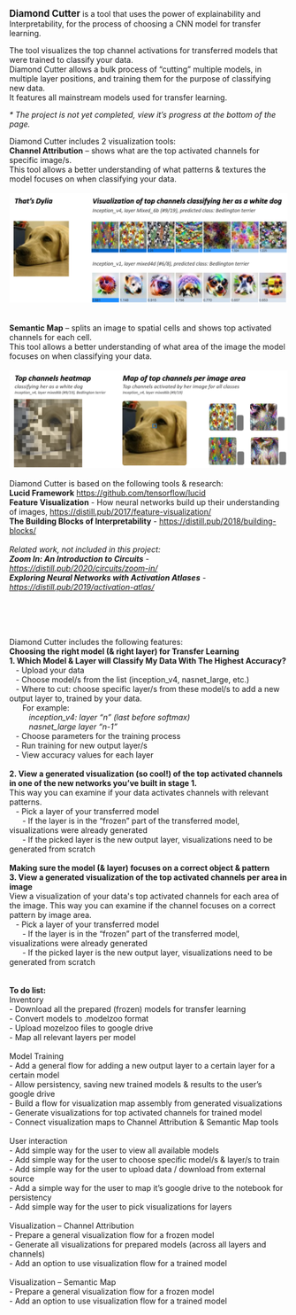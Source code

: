 <big><b>Diamond Cutter</b></big> is a tool that uses the power of explainability and Interpretability, for the process of choosing a CNN model for transfer learning.

The tool visualizes the top channel activations for transferred models that were trained to classify your data. 
<br>Diamond Cutter allows a bulk process of “cutting” multiple models, in multiple layer positions, and training them for the purpose of classifying new data. 
<br>It features all mainstream models used for transfer learning.

<i>\* The project is not yet completed, view it’s progress at the bottom of the page.</i>

Diamond Cutter includes 2 visualization tools:
<br><b>Channel Attribution</b> – shows what are the top activated channels for specific image/s.<br>This tool allows a better understanding of what patterns & textures the model focuses on when classifying your data.
<br>
<br>
<img src="https://raw.githubusercontent.com/osoffer/Diamond-Cutter/master/images/Channel%20Attribution%20-%20Dylia6.png">
<br>
<br>
<br><b>Semantic Map</b> – splits an image to spatial cells and shows top activated channels for each cell.<br>This tool allows a better understanding of what area of the image the model focuses on when classifying your data.
<br>
<br>
<img src="https://raw.githubusercontent.com/osoffer/Diamond-Cutter/master/images/Activation Maps - Dylia.png">
<br>
<br>
Diamond Cutter is based on the following tools & research: 
<br><b>Lucid Framework</b> https://github.com/tensorflow/lucid
<br><b>Feature Visualization</b> - How neural networks build up their understanding of images, https://distill.pub/2017/feature-visualization/
<br><b>The Building Blocks of Interpretability</b> - https://distill.pub/2018/building-blocks/
<br>
<br><i>Related work, not included in this project:
<br><b>Zoom In: An Introduction to Circuits</b> - https://distill.pub/2020/circuits/zoom-in/
<br><b>Exploring Neural Networks with Activation Atlases</b> - https://distill.pub/2019/activation-atlas/ </i>

<br>
<br>
<br>
<br>Diamond Cutter includes the following features:
<br><b>Choosing the right model (& right layer) for Transfer Learning</b>
<br><b>1. Which Model & Layer will Classify My Data With The Highest Accuracy?</b>
<br>&nbsp;&nbsp;&nbsp;- Upload your data
<br>&nbsp;&nbsp;&nbsp;- Choose model/s from the list (inception_v4, nasnet_large, etc.)
<br>&nbsp;&nbsp;&nbsp;- Where to cut: choose specific layer/s from these model/s to add a new output layer to, trained by your data.
<br>&nbsp;&nbsp;&nbsp;&nbsp;&nbsp;&nbsp;For example:
<br>&nbsp;&nbsp;&nbsp;&nbsp;&nbsp;&nbsp;&nbsp;&nbsp;&nbsp;<i>inception_v4: layer “n” (last before softmax)</i>
<br>&nbsp;&nbsp;&nbsp;&nbsp;&nbsp;&nbsp;&nbsp;&nbsp;&nbsp;<i>nasnet_large layer “n-1”</i>
<br>&nbsp;&nbsp;&nbsp;- Choose parameters for the training process
<br>&nbsp;&nbsp;&nbsp;- Run training for new output layer/s
<br>&nbsp;&nbsp;&nbsp;- View accuracy values for each layer
<br>
<br>
<b>2. View a generated visualization (so cool!) of the top activated channels in one of the new networks you’ve built in stage 1.</b>
<br>This way you can examine if your data activates channels with relevant patterns.
<br>&nbsp;&nbsp;&nbsp;- Pick a layer of your transferred model
<br>&nbsp;&nbsp;&nbsp;&nbsp;&nbsp;&nbsp;- If the layer is in the “frozen” part of the transferred model, visualizations were already generated
<br>&nbsp;&nbsp;&nbsp;&nbsp;&nbsp;&nbsp;- If the picked layer is the new output layer, visualizations need to be generated from scratch
<br>
<br><b>Making sure the model (& layer) focuses on a correct object & pattern</b>
<br><b>3. View a generated visualization of the top activated channels per area in image</b>
<br>View a visualization of your data's top activated channels for each area of the image.
This way you can examine if the channel focuses on a correct pattern by image area.
<br>&nbsp;&nbsp;&nbsp;- Pick a layer of your transferred model
<br>&nbsp;&nbsp;&nbsp;&nbsp;&nbsp;&nbsp;- If the layer is in the “frozen” part of the transferred model, visualizations were already generated
<br>&nbsp;&nbsp;&nbsp;&nbsp;&nbsp;&nbsp;- If the picked layer is the new output layer, visualizations need to be generated from scratch
<br>
<br>
<br>
<b>To do list:</b>
<br>Inventory
<br>- Download all the prepared (frozen) models for transfer learning
<br>- Convert models to .modelzoo format
<br>- Upload mozelzoo files to google drive
<br>- Map all relevant layers per model
<br>
<br>Model Training
<br>- Add a general flow for adding a new output layer to a certain layer for a certain model
<br>- Allow persistency, saving new trained models & results to the user’s google drive
<br>- Build a flow for visualization map assembly from generated visualizations
<br>- Generate visualizations for top activated channels for trained model
<br>- Connect visualization maps to Channel Attribution & Semantic Map tools
<br>
<br>User interaction
<br>- Add simple way for the user to view all available models
<br>- Add simple way for the user to choose specific model/s & layer/s to train
<br>- Add simple way for the user to upload data / download from external source
<br>- Add a simple way for the user to map it’s google drive to the notebook for persistency
<br>- Add simple way for the user to pick visualizations for layers
<br>
<br>Visualization – Channel Attribution
<br>- Prepare a general visualization flow for a frozen model
   <br>- Generate all visualizations for prepared models (across all layers and channels)
<br>- Add an option to use visualization flow for a trained model
<br>
<br>Visualization – Semantic Map
<br>- Prepare a general visualization flow for a frozen model
<br>- Add an option to use visualization flow for a trained model
